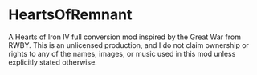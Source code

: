 # HeartsOfRemnant
A Hearts of Iron IV full conversion mod inspired by the Great War from RWBY. This is an unlicensed production, and I do not claim ownership or rights to any of the names, images, or music used in this mod unless explicitly stated otherwise.
